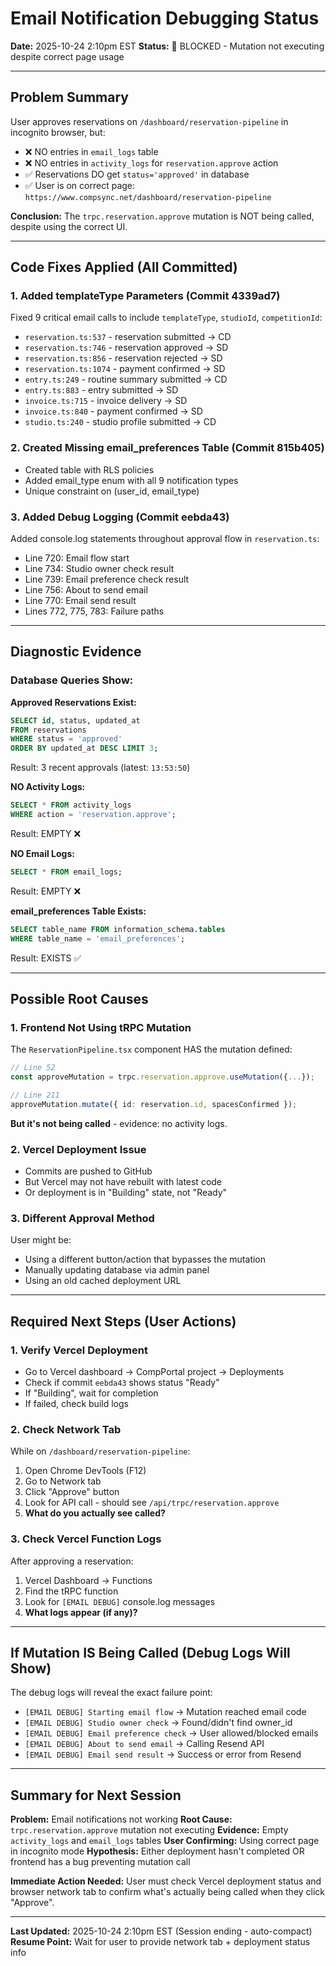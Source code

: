 # Email Notification Debugging Status

**Date:** 2025-10-24 2:10pm EST
**Status:** 🔴 BLOCKED - Mutation not executing despite correct page usage

---

## Problem Summary

User approves reservations on `/dashboard/reservation-pipeline` in incognito browser, but:
- ❌ NO entries in `email_logs` table
- ❌ NO entries in `activity_logs` for `reservation.approve` action
- ✅ Reservations DO get `status='approved'` in database
- ✅ User is on correct page: `https://www.compsync.net/dashboard/reservation-pipeline`

**Conclusion:** The `trpc.reservation.approve` mutation is NOT being called, despite using the correct UI.

---

## Code Fixes Applied (All Committed)

### 1. Added templateType Parameters (Commit 4339ad7)
Fixed 9 critical email calls to include `templateType`, `studioId`, `competitionId`:
- `reservation.ts:537` - reservation submitted → CD
- `reservation.ts:746` - reservation approved → SD
- `reservation.ts:856` - reservation rejected → SD
- `reservation.ts:1074` - payment confirmed → SD
- `entry.ts:249` - routine summary submitted → CD
- `entry.ts:883` - entry submitted → SD
- `invoice.ts:715` - invoice delivery → SD
- `invoice.ts:840` - payment confirmed → SD
- `studio.ts:240` - studio profile submitted → CD

### 2. Created Missing email_preferences Table (Commit 815b405)
- Created table with RLS policies
- Added email_type enum with all 9 notification types
- Unique constraint on (user_id, email_type)

### 3. Added Debug Logging (Commit eebda43)
Added console.log statements throughout approval flow in `reservation.ts`:
- Line 720: Email flow start
- Line 734: Studio owner check result
- Line 739: Email preference check result
- Line 756: About to send email
- Line 770: Email send result
- Lines 772, 775, 783: Failure paths

---

## Diagnostic Evidence

### Database Queries Show:

**Approved Reservations Exist:**
```sql
SELECT id, status, updated_at
FROM reservations
WHERE status = 'approved'
ORDER BY updated_at DESC LIMIT 3;
```
Result: 3 recent approvals (latest: `13:53:50`)

**NO Activity Logs:**
```sql
SELECT * FROM activity_logs
WHERE action = 'reservation.approve';
```
Result: EMPTY ❌

**NO Email Logs:**
```sql
SELECT * FROM email_logs;
```
Result: EMPTY ❌

**email_preferences Table Exists:**
```sql
SELECT table_name FROM information_schema.tables
WHERE table_name = 'email_preferences';
```
Result: EXISTS ✅

---

## Possible Root Causes

### 1. Frontend Not Using tRPC Mutation
The `ReservationPipeline.tsx` component HAS the mutation defined:
```typescript
// Line 52
const approveMutation = trpc.reservation.approve.useMutation({...});

// Line 211
approveMutation.mutate({ id: reservation.id, spacesConfirmed });
```

**But it's not being called** - evidence: no activity logs.

### 2. Vercel Deployment Issue
- Commits are pushed to GitHub
- But Vercel may not have rebuilt with latest code
- Or deployment is in "Building" state, not "Ready"

### 3. Different Approval Method
User might be:
- Using a different button/action that bypasses the mutation
- Manually updating database via admin panel
- Using an old cached deployment URL

---

## Required Next Steps (User Actions)

### 1. Verify Vercel Deployment
- Go to Vercel dashboard → CompPortal project → Deployments
- Check if commit `eebda43` shows status "Ready"
- If "Building", wait for completion
- If failed, check build logs

### 2. Check Network Tab
While on `/dashboard/reservation-pipeline`:
1. Open Chrome DevTools (F12)
2. Go to Network tab
3. Click "Approve" button
4. Look for API call - should see `/api/trpc/reservation.approve`
5. **What do you actually see called?**

### 3. Check Vercel Function Logs
After approving a reservation:
1. Vercel Dashboard → Functions
2. Find the tRPC function
3. Look for `[EMAIL DEBUG]` console.log messages
4. **What logs appear (if any)?**

---

## If Mutation IS Being Called (Debug Logs Will Show)

The debug logs will reveal the exact failure point:
- `[EMAIL DEBUG] Starting email flow` → Mutation reached email code
- `[EMAIL DEBUG] Studio owner check` → Found/didn't find owner_id
- `[EMAIL DEBUG] Email preference check` → User allowed/blocked emails
- `[EMAIL DEBUG] About to send email` → Calling Resend API
- `[EMAIL DEBUG] Email send result` → Success or error from Resend

---

## Summary for Next Session

**Problem:** Email notifications not working
**Root Cause:** `trpc.reservation.approve` mutation not executing
**Evidence:** Empty `activity_logs` and `email_logs` tables
**User Confirming:** Using correct page in incognito mode
**Hypothesis:** Either deployment hasn't completed OR frontend has a bug preventing mutation call

**Immediate Action Needed:**
User must check Vercel deployment status and browser network tab to confirm what's actually being called when they click "Approve".

---

**Last Updated:** 2025-10-24 2:10pm EST (Session ending - auto-compact)
**Resume Point:** Wait for user to provide network tab + deployment status info
